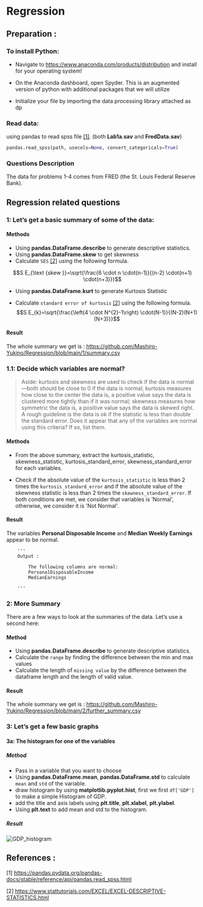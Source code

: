 # Regression

## Preparation : 

### To install Python:
-	Navigate to https://www.anaconda.com/products/distribution and install for your operating system!

- On the Anaconda dashboard, open Spyder. This is an augmented version of python with additional packages that we will utilize

- Initialize your file by importing the data processing library attached as dp

### Read data:

using pandas to read spss file [[1]](#1). (both **Lab1a.sav** and **FredData.sav**)

```py
pandas.read_spss(path, usecols=None, convert_categoricals=True)
```


### Questions Description

The data for problems 1-4 comes from FRED (the St. Louis Federal Reserve Bank). 

## Regression related questions

### 1: Let’s get a basic summary of some of the data:

#### Methods

- Using **pandas.DataFrame.describe** to generate descriptive statistics.
- Using **pandas.DataFrame.skew** to get skewness
- Calculate `SES`   [[2]](#2) using the following formula.

$$S E_{\text {skew }}=\sqrt{\frac{6 \cdot n \cdot(n-1)}{(n-2) \cdot(n+1) \cdot(n+3)}}$$


- Using **pandas.DataFrame.kurt** to generate Kurtosis Statistic

- Calculate `standard error of kurtosis` [[2]](#2) using the following formula.
$$S E_{k}=\sqrt{\frac{\left(4 \cdot N^{2}-1\right) \cdot(N-1)}{(N-2)(N+1)(N+3)}}$$





#### Result
The whole summary we get is :
https://github.com/Mashiro-Yukino/Regression/blob/main/1/summary.csv


### 1.1: Decide which variables are normal?

> Aside: kurtosis and skewness are used to check if the data is normal—both should be close to 0 if the data is normal; kurtosis measures how close to the center the data is, a positive value says the data is clustered more tightly than if it was normal; skewness measures how symmetric the data is, a positive value says the data is skewed right. A rough guideline is the data is ok if the statistic is less than double the standard error. Does it appear that any of the variables are normal using this criteria? If so, list them.

#### Methods

- From the above summary, extract the kurtosis_statistic, skewness_statistic, kurtosis_standard_error, skewness_standard_error for each variables.

- Check if the absolute value of the `kurtosis_statistic` is less than 2 times the `kurtosis_standard_error` and if the absolute value of the skewness statistic is less than 2 times the `skewness_standard_error`. If both conditions are met, we consider that variables is ’Normal’, otherwise, we consider it is 'Not Normal'.


#### Result
The variables **Personal Disposable Income** and **Median Weekly Earnings** appear to be normal.

```
    '''
    Output :

        The following columns are normal:
        PersonalDisposableIncome
        MedianEarnings

    '''
```


### 2: More Summary
There are a few ways to look at the summaries of the data. Let’s use a second here:

#### Method

- Using **pandas.DataFrame.describe** to generate descriptive statistics.
- Calculate the `range` by finding the difference between the min and max values 
- Calculate the length of `missing value` by the difference between the dataframe length and the length of valid value.

#### Result

The whole summary we get is : https://github.com/Mashiro-Yukino/Regression/blob/main/2/further_summary.csv



### 3: Let’s get a few basic graphs
#### 3a: The histogram for one of the variables


##### Method

- Pass in a variable that you want to choose
- Using **pandas.DataFrame.mean**, **pandas.DataFrame.std** to calculate `mean` and `std` of the variable.
- draw histogram by using **matplotlib.pyplot.hist**, first we first `df['GDP']` to make a simple Histogram of GDP.
- add the title and axis labels using  **plt.title**, **plt.xlabel**, **plt.ylabel**.
- Using **plt.text** to add mean and std to the histogram.

##### Result

![GDP_histogram](https://user-images.githubusercontent.com/67991315/206498805-287492e9-0cea-4723-a165-2c388fabcd00.png)






## References : 
<a id="1">[1]</a> 
https://pandas.pydata.org/pandas-docs/stable/reference/api/pandas.read_spss.html


<a id="2">[2]</a> 
https://www.stattutorials.com/EXCEL/EXCEL-DESCRIPTIVE-STATISTICS.html
